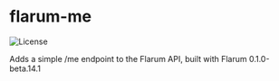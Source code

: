 # flarum-me

![License](https://img.shields.io/badge/license-MIT-blue.svg)

Adds a simple /me endpoint to the Flarum API, built with Flarum 0.1.0-beta.14.1
